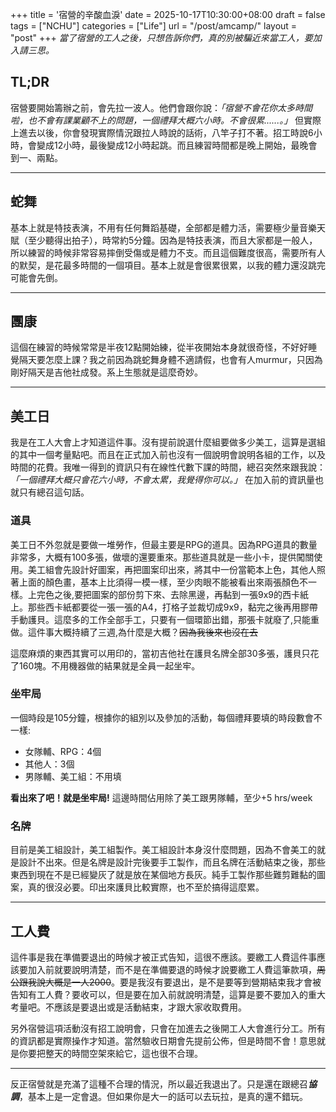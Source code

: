 +++
title = '宿營的辛酸血淚'
date = 2025-10-17T10:30:00+08:00
draft = false
tags = ["NCHU"]
categories = ["Life"]
url = "/post/amcamp/"
layout = "post"
+++
_當了宿營的工人之後，只想告訴你們，真的別被騙近來當工人，要加入請三思。_
<!--more-->

## TL;DR
宿營要開始籌辦之前，會先拉一波人。他們會跟你說：*「宿營不會花你太多時間啦，也不會有課業顧不上的問題，一個禮拜大概六小時。不會很累......。」* 但實際上進去以後，你會發現實際情況跟拉人時說的話術，八竿子打不著。招工時說6小時，會變成12小時，最後變成12小時起跳。而且練習時間都是晚上開始，最晚會到一、兩點。

***
## 蛇舞
基本上就是特技表演，不用有任何舞蹈基礎，全部都是體力活，需要極少量音樂天賦（至少聽得出拍子），時常約5分鐘。因為是特技表演，而且大家都是一般人，所以練習的時候非常容易摔倒受傷或是體力不支。而且這個難度很高，需要所有人的默契，是花最多時間的一個項目。基本上就是會很累很累，以我的體力還沒跳完可能會先倒。  

***
## 團康 
這個在練習的時候常常是半夜12點開始練，從半夜開始本身就很奇怪，不好好睡覺隔天要怎麼上課？我之前因為跳蛇舞身體不適請假，也會有人murmur，只因為剛好隔天是吉他社成發。系上生態就是這麼奇妙。

***
## 美工日   
我是在工人大會上才知道這件事。沒有提前說選什麼組要做多少美工，這算是選組的其中一個考量點吧。而且在正式加入前也沒有一個說明會說明各組的工作，以及時間的花費。我唯一得到的資訊只有在線性代數下課的時間，總召突然來跟我說：*「一個禮拜大概只會花六小時，不會太累，我覺得你可以。」* 在加入前的資訊量也就只有總召這句話。  

### 道具
美工日不外忽就是要做一堆勞作，但最主要是RPG的道具。因為RPG道具的數量非常多，大概有100多張，做壞的還要重來。那些道具就是一些小卡，提供闖關使用。美工組會先設計好圖案，再把圖案印出來，將其中一份當範本上色，其他人照著上面的顏色畫，基本上比須得一模一樣，至少肉眼不能被看出來兩張顏色不一樣。上完色之後,要把圖案的部份剪下來、去除黑邊，再黏到一張9x9的西卡紙上。那些西卡紙都要從一張一張的A4，打格子並裁切成9x9，黏完之後再用膠帶手動護貝。這麼多的工作全部手工，只要有一個環節出錯，那張卡就廢了,只能重做。這件事大概持續了三週,為什麼是大概？~~因為我後來也沒在去~~

這麼麻煩的東西其實可以用印的，當初吉他社在護貝名牌全部30多張，護貝只花了160塊。不用機器做的結果就是全員一起坐牢。

### 坐牢局
一個時段是105分鐘，根據你的組別以及參加的活動，每個禮拜要填的時段數會不一樣:
- 女隊輔、RPG：4個
- 其他人：3個
- 男隊輔、美工組：不用填  

**看出來了吧！就是坐牢局!** 這邊時間佔用除了美工跟男隊輔，至少+5 hrs/week

### 名牌
目前是美工組設計，美工組製作。美工組設計本身沒什麼問題，因為不會美工的就是設計不出來。但是名牌是設計完後要手工製作，而且名牌在活動結束之後，那些東西到現在不是已經變灰了就是放在某個地方長灰。純手工製作那些難剪難黏的圖案，真的很沒必要。印出來護貝比較實際，也不至於搞得這麼累。  

***
## 工人費  
這件事是我在準備要退出的時候才被正式告知，這很不應該。要繳工人費這件事應該要加入前就要說明清楚，而不是在準備要退的時候才說要繳工人費這筆款項，~~周公跟我說大概是一人2000~~。要是我沒有要退出，是不是要等到營期結束我才會被告知有工人費？要收可以，但是要在加入前就說明清楚，這算是要不要加入的重大考量吧。不應該是要退出或是活動結束，才跟大家收取費用。

另外宿營這項活動沒有招工說明會，只會在加進去之後開工人大會進行分工。所有的資訊都是實際操作才知道。當然驗收日期會先提前公佈，但是時間不會！意思就是你要把整天的時間空架來給它，這也很不合理。  
*** 
反正宿營就是充滿了這種不合理的情況，所以最近我退出了。只是還在跟總召***協調***，基本上是一定會退。但如果你是大一的話可以去玩拉，是真的還不錯玩。



